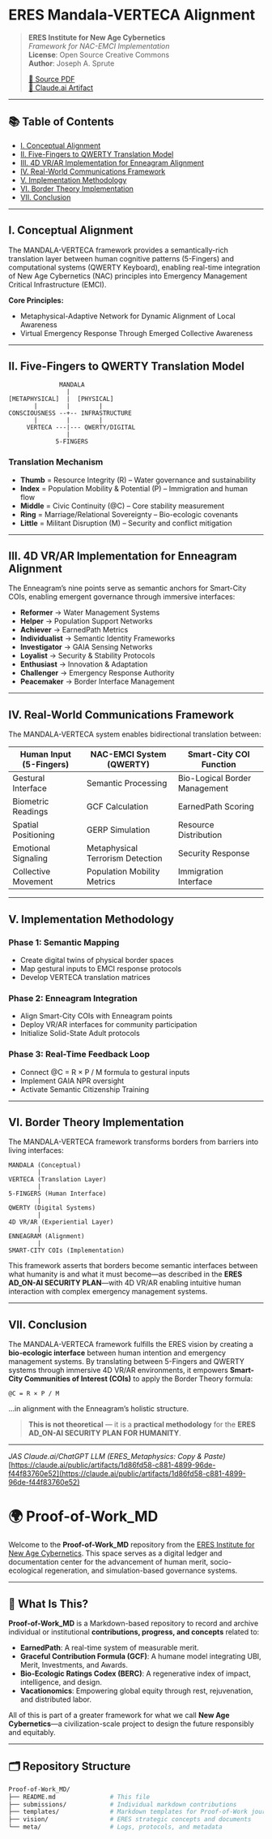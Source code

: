
# ERES Mandala-VERTECA Alignment

> **ERES Institute for New Age Cybernetics**  
> *Framework for NAC-EMCI Implementation*  
> **License**: Open Source Creative Commons  
> **Author**: Joseph A. Sprute  
>  
> [📎 Source PDF](./ERES%20Mandala-VERTECA%20Alignment%20(1).pdf)  
> [🔗 Claude.ai Artifact](https://claude.ai/public/artifacts/1d86fd58-c881-4899-96de-f44f83760e52)

---

## 📚 Table of Contents
- [I. Conceptual Alignment](#i-conceptual-alignment)
- [II. Five-Fingers to QWERTY Translation Model](#ii-five-fingers-to-qwerty-translation-model)
- [III. 4D VR/AR Implementation for Enneagram Alignment](#iii-4d-vrar-implementation-for-enneagram-alignment)
- [IV. Real-World Communications Framework](#iv-real-world-communications-framework)
- [V. Implementation Methodology](#v-implementation-methodology)
- [VI. Border Theory Implementation](#vi-border-theory-implementation)
- [VII. Conclusion](#vii-conclusion)

---

## I. Conceptual Alignment

The MANDALA-VERTECA framework provides a semantically-rich translation layer between human cognitive patterns (5-Fingers) and computational systems (QWERTY Keyboard), enabling real-time integration of New Age Cybernetics (NAC) principles into Emergency Management Critical Infrastructure (EMCI).

**Core Principles:**
- Metaphysical-Adaptive Network for Dynamic Alignment of Local Awareness  
- Virtual Emergency Response Through Emerged Collective Awareness

---

## II. Five-Fingers to QWERTY Translation Model

```
              MANDALA
                |
[METAPHYSICAL]  |  [PHYSICAL]
       |        |        |
CONSCIOUSNESS --+-- INFRASTRUCTURE
       |        |        |
     VERTECA ---|--- QWERTY/DIGITAL
                |
             5-FINGERS
```

### Translation Mechanism

- **Thumb** = Resource Integrity (R) – Water governance and sustainability  
- **Index** = Population Mobility & Potential (P) – Immigration and human flow  
- **Middle** = Civic Continuity (@C) – Core stability measurement  
- **Ring** = Marriage/Relational Sovereignty – Bio-ecologic covenants  
- **Little** = Militant Disruption (M) – Security and conflict mitigation  

---

## III. 4D VR/AR Implementation for Enneagram Alignment

The Enneagram’s nine points serve as semantic anchors for Smart-City COIs, enabling emergent governance through immersive interfaces:

- **Reformer** → Water Management Systems  
- **Helper** → Population Support Networks  
- **Achiever** → EarnedPath Metrics  
- **Individualist** → Semantic Identity Frameworks  
- **Investigator** → GAIA Sensing Networks  
- **Loyalist** → Security & Stability Protocols  
- **Enthusiast** → Innovation & Adaptation  
- **Challenger** → Emergency Response Authority  
- **Peacemaker** → Border Interface Management  

---

## IV. Real-World Communications Framework

The MANDALA-VERTECA system enables bidirectional translation between:

| Human Input (5-Fingers) | NAC-EMCI System (QWERTY)     | Smart-City COI Function              |
|-------------------------|------------------------------|--------------------------------------|
| Gestural Interface      | Semantic Processing          | Bio-Logical Border Management        |
| Biometric Readings      | GCF Calculation              | EarnedPath Scoring                   |
| Spatial Positioning     | GERP Simulation              | Resource Distribution                |
| Emotional Signaling     | Metaphysical Terrorism Detection | Security Response               |
| Collective Movement     | Population Mobility Metrics  | Immigration Interface                |

---

## V. Implementation Methodology

### Phase 1: Semantic Mapping
- Create digital twins of physical border spaces  
- Map gestural inputs to EMCI response protocols  
- Develop VERTECA translation matrices  

### Phase 2: Enneagram Integration
- Align Smart-City COIs with Enneagram points  
- Deploy VR/AR interfaces for community participation  
- Initialize Solid-State Adult protocols  

### Phase 3: Real-Time Feedback Loop
- Connect @C = R × P / M formula to gestural inputs  
- Implement GAIA NPR oversight  
- Activate Semantic Citizenship Training  

---

## VI. Border Theory Implementation

The MANDALA-VERTECA framework transforms borders from barriers into living interfaces:

```
MANDALA (Conceptual)
        |
VERTECA (Translation Layer)
        |
5-FINGERS (Human Interface)
        |
QWERTY (Digital Systems)
        |
4D VR/AR (Experiential Layer)
        |
ENNEAGRAM (Alignment)
        |
SMART-CITY COIs (Implementation)
```

This framework asserts that borders become semantic interfaces between what humanity is and what it must become—as described in the **ERES AD_ON-AI SECURITY PLAN**—with 4D VR/AR enabling intuitive human interaction with complex emergency management systems.

---

## VII. Conclusion

The MANDALA-VERTECA framework fulfills the ERES vision by creating a **bio-ecologic interface** between human intention and emergency management systems. By translating between 5-Fingers and QWERTY systems through immersive 4D VR/AR environments, it empowers **Smart-City Communities of Interest (COIs)** to apply the Border Theory formula:

```
@C = R × P / M
```

...in alignment with the Enneagram’s holistic structure.

> **This is not theoretical** — it is a **practical methodology** for the **ERES AD_ON-AI SECURITY PLAN FOR HUMANITY**.

---

*JAS Claude.ai/ChatGPT LLM (ERES_Metaphysics: Copy & Paste)*  
[https://claude.ai/public/artifacts/1d86fd58-c881-4899-96de-f44f83760e52](https://claude.ai/public/artifacts/1d86fd58-c881-4899-96de-f44f83760e52)


# 🌍 Proof-of-Work_MD

Welcome to the **Proof-of-Work_MD** repository from the [ERES Institute for New Age Cybernetics](https://github.com/ERES-Institute-for-New-Age-Cybernetics). This space serves as a digital ledger and documentation center for the advancement of human merit, socio-ecological regeneration, and simulation-based governance systems.

---

## 🧠 What Is This?

**Proof-of-Work_MD** is a Markdown-based repository to record and archive individual or institutional **contributions, progress, and concepts** related to:

- **EarnedPath**: A real-time system of measurable merit.
- **Graceful Contribution Formula (GCF)**: A humane model integrating UBI, Merit, Investments, and Awards.
- **Bio-Ecologic Ratings Codex (BERC)**: A regenerative index of impact, intelligence, and design.
- **Vacationomics**: Empowering global equity through rest, rejuvenation, and distributed labor.

All of this is part of a greater framework for what we call **New Age Cybernetics**—a civilization-scale project to design the future responsibly and equitably.

---

## 🗂 Repository Structure

```bash
Proof-of-Work_MD/
├── README.md               # This file
├── submissions/            # Individual markdown contributions
├── templates/              # Markdown templates for Proof-of-Work journaling
├── vision/                 # ERES strategic concepts and documents
└── meta/                   # Logs, protocols, and metadata
